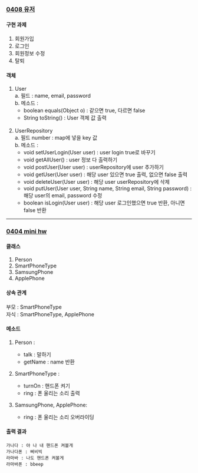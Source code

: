 ### [0408 유저](https://github.com/heeeesoo/JAVA_PDA/blob/main/src/day0408/MiniProj.java)

#### 구현 과제
1. 회원가입
2. 로그인
3. 회원정보 수정
4. 탈퇴

#### 객체
1. User <br/>
   a. 필드 : name, email, password <br/>
   b. 메소드 : 
      - boolean equals(Object o) : 같으면 true, 다르면 false
      - String toString() : User 객체 값 출력
   <br/>
2. UserRepository <br/>
   a. 필드 number : map에 넣을 key 값
     <br/>
   b. 메소드 : <br/>
     - void setUserLogin(User user) : user login true로 바꾸기
     - void getAllUser() : user 정보 다 출력하기
     - void postUser(User user) : userRepository에 user 추가하기
     - void getUser(User user) : 해당 user 있으면 true 출력, 없으면 false 출력
     - void deleteUser(User user) : 해당 user userRepository에 삭제
     - void putUser(User user, String name, String email, String password) : 해당 user의 email, password 수정
     - boolean isLogin(User user) : 해당 user 로그인했으면 true 반환, 아니면 false 반환


---

### [0404 mini hw](https://github.com/heeeesoo/JAVA_PDA/blob/main/src/day0404/MiniHW.java)

#### 클래스
1. Person
2. SmartPhoneType
3. SamsungPhone
4. ApplePhone

#### 상속 관계
부모 : SmartPhoneType
<br/>
자식 : SmartPhoneType, ApplePhone

#### 메소드
1. Person :<br/>
   - talk : 말하기<br/>
   - getName : name 반환<br/>
   
2. SmartPhoneType :<br/>
   - turnOn : 핸드폰 켜기<br/>
   - ring : 폰 울리는 소리 출력<br/>

5. SamsungPhone, ApplePhone:<br/>
   - ring : 폰 울리는 소리 오버라이딩<br/>

#### 출력 결과
```
가나다 : 야 나 내 핸드폰 켜볼게
가나다폰 : 삐비빅
라마바 : 나도 핸드폰 켜볼게
라마바폰 : bbeep
```